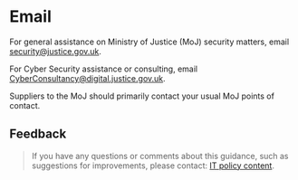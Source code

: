 # Email

For general assistance on Ministry of Justice \(MoJ\) security matters, email [security@justice.gov.uk](mailto:security@justice.gov.uk).

For Cyber Security assistance or consulting, email [CyberConsultancy@digital.justice.gov.uk](mailto:CyberConsultancy@digital.justice.gov.uk).

Suppliers to the MoJ should primarily contact your usual MoJ points of contact.

## Feedback

> If you have any questions or comments about this guidance, such as suggestions for improvements, please contact: [IT policy content](mailto:itpolicycontent@digital.justice.gov.uk).

